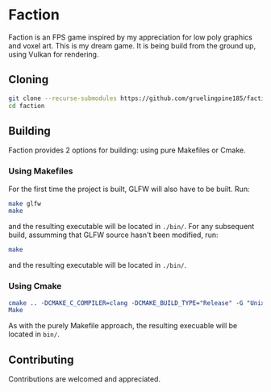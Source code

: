 # Faction

Faction is an FPS game inspired by my appreciation for low poly graphics and voxel art. This is my dream game. It is being build from the ground up, using Vulkan for rendering. 

## Cloning

```sh
git clone --recurse-submodules https://github.com/gruelingpine185/faction 
cd faction
```

## Building

Faction provides 2 options for building: using pure Makefiles or Cmake.

### Using Makefiles

For the first time the project is built, GLFW will also have to be built. Run:

```sh
make glfw
make
```

and the resulting executable will be located in `./bin/`. For any subsequent build, assumming that GLFW source hasn't been modified,
run:

```sh
make
```

and the resulting executable will be located in `./bin/`.

### Using Cmake

```cmake
cmake .. -DCMAKE_C_COMPILER=clang -DCMAKE_BUILD_TYPE="Release" -G "Unix Makefiles"
Make
```

As with the purely Makefile approach, the resulting execuable will be located in `bin/`.

## Contributing

Contributions are welcomed and appreciated.
